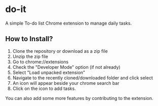 # do-it
A simple To-do list Chrome extension to manage daily tasks.

## How to Install?
1. Clone the repository or download as a zip file
2. Unzip the zip file
3. Go to chrome://extensions
3. Check the "Developer Mode" option (if not already)
4. Select "Load unpacked extension"
5. Navigate to the recently cloned/downloaded folder and click select
6. An icon will appear beside your chrome search bar
7. Click on the icon to add tasks.

You can also add some more features by contributing to the extension.
